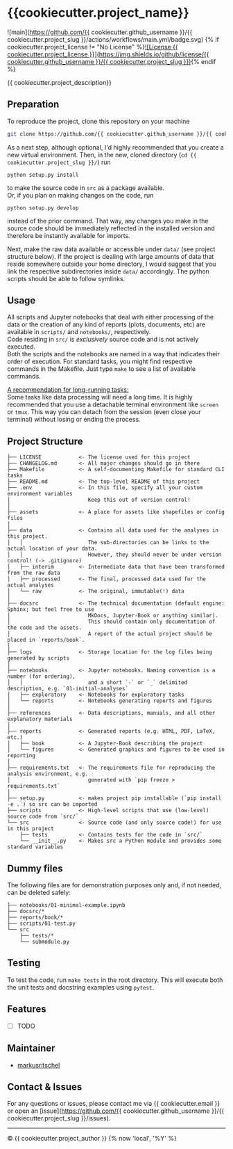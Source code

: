 # {{cookiecutter.project_name}}

![main](https://github.com/{{ cookiecutter.github_username }}/{{ cookiecutter.project_slug }}/actions/workflows/main.yml/badge.svg)
{% if cookiecutter.project_license != "No License" %}[![License {{ cookiecutter.project_license }}](https://img.shields.io/github/license/{{ cookiecutter.github_username }}/{{ cookiecutter.project_slug }})](./LICENSE){% endif %}


{{ cookiecutter.project_description}}


## Preparation
To reproduce the project, clone this repository on your machine
```bash
git clone https://github.com/{{ cookiecutter.github_username }}/{{ cookiecutter.project_slug }}
```
As a next step, although optional, I'd highly recommended that you create a new virtual environment.
Then, in the new, cloned directory (`cd {{ cookiecutter.project_slug }}/`) run
```
python setup.py install
```
to make the source code in `src` as a package available.<br>
Or, if you plan on making changes on the code, run
```
python setup.py develop
```
instead of the prior command. That way, any changes you make in the source code should be immediately reflected in the installed version and therefore be instantly available for imports.

Next, make the raw data available or accessible under `data/` (see project structure below).
If the project is dealing with large amounts of data that reside somewhere outside your home directory,
I would suggest that you link the respective subdirectories inside `data/` accordingly.
The python scripts should be able to follow symlinks.

<!-- If all is set up, you can run `make test_structure` to perform some tests before starting running the scripts or Jupyter notebooks in the respective directories. -->


## Usage
All scripts and Jupyter notebooks that deal with either processing of the data or the creation of any kind of reports (plots, documents, etc) are available in `scripts/` and `notebooks/`, respectively.<br>
Code residing in `src/` is _exclusively_ source code and is not actively executed.<br>
Both the scripts and the notebooks are named in a way that indicates their order of execution.
For standard tasks, you might find respective commands in the Makefile. Just type `make` to see a list of available commands.

<u>A recommendation for long-running tasks:</u><br>
Some tasks like data processing will need a long time. 
It is highly recommended that you use a detachable terminal environment like `screen` or `tmux`.
This way you can detach from the session (even close your terminal) without losing or ending the process.

## Project Structure

    ├── LICENSE            <- The license used for this project
    ├── CHANGELOG.md       <- All major changes should go in there
    ├── Makefile           <- A self-documenting Makefile for standard CLI tasks
    ├── README.md          <- The top-level README of this project
    ├── .env               <- In this file, specify all your custom environment variables
    │                         Keep this out of version control!
    │
    ├── assets             <- A place for assets like shapefiles or config files
    │
    ├── data               <- Contains all data used for the analyses in this project.
    │   │                     The sub-directories can be links to the actual location of your data.
    │   │                     However, they should never be under version control! (-> .gitignore)
    │   ├── interim        <- Intermediate data that have been transformed from the raw data
    │   ├── processed      <- The final, processed data used for the actual analyses
    │   └── raw            <- The original, immutable(!) data
    │
    ├── docsrc             <- The technical documentation (default engine: Sphinx; but feel free to use 
    │                         MkDocs, Jupyter-Book or anything similar).
    │                         This should contain only documentation of the code and the assets.
    │                         A report of the actual project should be placed in `reports/book`.
    │
    ├── logs               <- Storage location for the log files being generated by scripts
    │
    ├── notebooks          <- Jupyter notebooks. Naming convention is a number (for ordering),
    │   │                     and a short `-` or `_` delimited description, e.g. `01-initial-analyses`
    │   ├── exploratory    <- Notebooks for exploratory tasks
    │   └── reports        <- Notebooks generating reports and figures
    │
    ├── references         <- Data descriptions, manuals, and all other explanatory materials
    │
    ├── reports            <- Generated reports (e.g. HTML, PDF, LaTeX, etc.)
    │   ├── book           <- A Jupyter-Book describing the project
    │   └── figures        <- Generated graphics and figures to be used in reporting
    │
    ├── requirements.txt   <- The requirements file for reproducing the analysis environment, e.g.
    │                         generated with `pip freeze > requirements.txt`
    │
    ├── setup.py           <- makes project pip installable (`pip install -e .`) so src can be imported
    ├── scripts            <- High-level scripts that use (low-level) source code from `src/`
    └── src                <- Source code (and only source code!) for use in this project
        ├── tests          <- Contains tests for the code in `src/`
        └── __init__.py    <- Makes src a Python module and provides some standard variables


## Dummy files
The following files are for demonstration purposes only and, if not needed, can be deleted safely:

    ├── notebooks/01-minimal-example.ipynb
    ├── docsrc/*
    ├── reports/book/*
    ├── scripts/01-test.py
    └── src
        ├── tests/*
        └── submodule.py


## Testing
To test the code, run `make tests` in the root directory.
This will execute both the unit tests and docstring examples using `pytest`.

<!-- Run `make coverage` to generate a test coverage report and `make lint` to check code style consistency. -->


## Features
* [ ] TODO


## Maintainer
- [markusritschel](https://github.com/markusritschel)


## Contact & Issues
For any questions or issues, please contact me via {{ cookiecutter.email }} or open an [issue](https://github.com/{{ cookiecutter.github_username }}/{{ cookiecutter.project_slug }}/issues).


---
&copy; {{ cookiecutter.project_author }} {% now 'local', '%Y' %}
